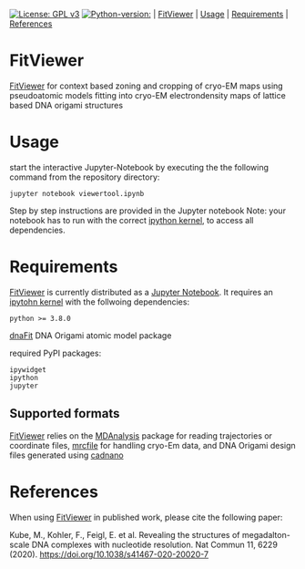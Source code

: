 [![License: GPL v3](https://img.shields.io/badge/License-GPL%20v3-blue.svg)](https://www.gnu.org/licenses/gpl-3.0) [![Python-version:](https://img.shields.io/badge/python-v3.8-green)]() | [FitViewer](#fitviewer) | [Usage](#usage) | [Requirements](#requirements) | [References](#references)

# FitViewer
[FitViewer](https://github.com/elija-feigl/FitViewer) for context based zoning and cropping of cryo-EM maps using pseudoatomic models fitting into cryo-EM electrondensity maps of lattice based DNA origami structures

# Usage

start the interactive Jupyter-Notebook by executing the the following command from the repository directory:
```
jupyter notebook viewertool.ipynb
```
Step by step instructions are provided in the Jupyter notebook
Note: your notebook has to run with the correct [ipython kernel](https://ipython.readthedocs.io/en/stable/install/kernel_install.html), to access all dependencies.

# Requirements
[FitViewer](https://github.com/elija-feigl/FitViewer) is currently distributed as a [Jupyter Notebook](https://jupyter.org/documentation). It requires an [ipytohn kernel](https://ipython.readthedocs.io/en/stable/install/kernel_install.html) with the follwoing dependencies:
```
python >= 3.8.0
```

[dnaFit](https://github.com/elija-feigl/DNA_Fit) DNA Origami atomic model package

required PyPI packages:
```
ipywidget
ipython
jupyter
```

## Supported formats
[FitViewer](https://github.com/elija-feigl/FitViewer) relies on
the [MDAnalysis](http://www.mdanalysis.org/) package for reading trajectories or coordinate files,
[mrcfile](https://github.com/ccpem/mrcfile) for handling cryo-Em data,
and DNA Origami design files generated using [cadnano](https://cadnano.org)

# References
When using [FitViewer](https://github.com/elija-feigl/FitViewer) in published work, please cite the following paper:

Kube, M., Kohler, F., Feigl, E. et al. Revealing the structures of megadalton-scale DNA complexes with nucleotide resolution. Nat Commun 11, 6229 (2020). https://doi.org/10.1038/s41467-020-20020-7

